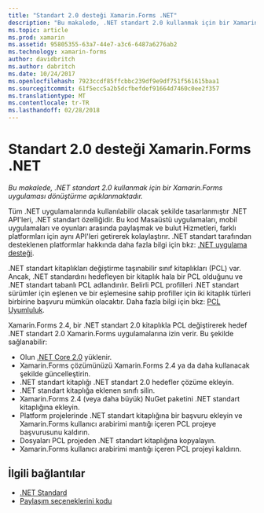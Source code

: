 ```yaml
---
title: "Standart 2.0 desteği Xamarin.Forms .NET"
description: "Bu makalede, .NET standart 2.0 kullanmak için bir Xamarin.Forms uygulaması dönüştürme açıklanmaktadır."
ms.topic: article
ms.prod: xamarin
ms.assetid: 95805355-63a7-44e7-a3c6-6487a6276ab2
ms.technology: xamarin-forms
author: davidbritch
ms.author: dabritch
ms.date: 10/24/2017
ms.openlocfilehash: 7923ccdf85ffcbbc239df9e9df751f561615baa1
ms.sourcegitcommit: 61f5ecc5a2b5dcfbefdef91664d7460c0ee2f357
ms.translationtype: MT
ms.contentlocale: tr-TR
ms.lasthandoff: 02/28/2018
---
```

# <a name="net-standard-20-support-in-xamarinforms"></a>Standart 2.0 desteği Xamarin.Forms .NET

_Bu makalede, .NET standart 2.0 kullanmak için bir Xamarin.Forms uygulaması dönüştürme açıklanmaktadır._

Tüm .NET uygulamalarında kullanılabilir olacak şekilde tasarlanmıştır .NET API'leri, .NET standart özelliğidir. Bu kod Masaüstü uygulamaları, mobil uygulamaları ve oyunları arasında paylaşmak ve bulut Hizmetleri, farklı platformları için aynı API'leri getirerek kolaylaştırır. .NET standart tarafından desteklenen platformlar hakkında daha fazla bilgi için bkz: [.NET uygulama desteği](/dotnet/standard/net-standard#net-implementation-support/).

.NET standart kitaplıkları değiştirme taşınabilir sınıf kitaplıkları (PCL) var. Ancak, .NET standardını hedefleyen bir kitaplık hala bir PCL olduğunu ve .NET standart tabanlı PCL adlandırılır. Belirli PCL profilleri .NET standart sürümler için eşlenen ve bir eşlemesine sahip profiller için iki kitaplık türleri birbirine başvuru mümkün olacaktır. Daha fazla bilgi için bkz: [PCL Uyumluluk](/dotnet/standard/net-standard#pcl-compatibility).

Xamarin.Forms 2.4, bir .NET standart 2.0 kitaplıkla PCL değiştirerek hedef .NET standart 2.0 Xamarin.Forms uygulamalarına izin verir. Bu şekilde sağlanabilir:

- Olun [.NET Core 2.0](https://www.microsoft.com/net/download/core) yüklenir.
- Xamarin.Forms çözümünüzü Xamarin.Forms 2.4 ya da daha kullanacak şekilde güncelleştirin.
- .NET standart kitaplığı .NET standart 2.0 hedefler çözüme ekleyin.
- .NET standart kitaplığa eklenen sınıfı silin.
- Xamarin.Forms 2.4 (veya daha büyük) NuGet paketini .NET standart kitaplığına ekleyin.
- Platform projelerinde .NET standart kitaplığına bir başvuru ekleyin ve Xamarin.Forms kullanıcı arabirimi mantığı içeren PCL projeye başvurusunu kaldırın.
- Dosyaları PCL projeden .NET standart kitaplığına kopyalayın.
- Xamarin.Forms kullanıcı arabirimi mantığı içeren PCL projeyi kaldırın.


## <a name="related-links"></a>İlgili bağlantılar

- [.NET Standard](~/cross-platform/app-fundamentals/net-standard.md)
- [Paylaşım seçeneklerini kodu](~/cross-platform/app-fundamentals/code-sharing.md)
